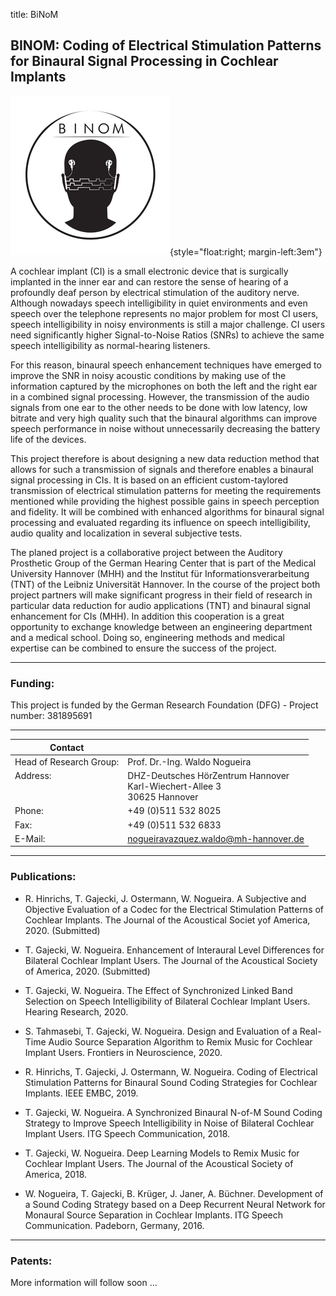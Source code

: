 title: BiNoM

## BINOM: Coding of Electrical Stimulation Patterns for Binaural Signal Processing in Cochlear Implants


![Abstract logo of a head with two CIs on each side and symbolic digital signals exchanged between each side](binomlogo_1.png){style="float:right; margin-left:3em"}


A cochlear implant (CI) is a small electronic device that is surgically implanted in the inner ear and can restore the sense of hearing of a profoundly deaf person by electrical stimulation of the auditory nerve. Although nowadays speech intelligibility in quiet environments and even speech over the telephone represents no major problem for most CI users, speech intelligibility in noisy environments is still a major challenge. CI users need significantly higher Signal-to-Noise Ratios (SNRs) to achieve the same speech intelligibility as normal-hearing listeners.

For this reason, binaural speech enhancement techniques have emerged to improve the SNR in noisy acoustic conditions by making use of the information captured by the microphones on both the left and the right ear in a combined signal processing. However, the transmission of the audio signals from one ear to the other needs to be done with low latency, low bitrate and very high quality such that the binaural algorithms can improve speech performance in noise without unnecessarily decreasing the battery life of the devices.

This project therefore is about designing a new data reduction method that allows for such a transmission of signals and therefore enables a binaural signal processing in CIs. It is based on an efficient custom-taylored transmission of electrical stimulation patterns for meeting the requirements mentioned while providing the highest possible gains in speech perception and fidelity. It will be combined with enhanced algorithms for binaural signal processing and evaluated regarding its influence on speech intelligibility, audio quality and localization in several subjective tests.

The planed project is a collaborative project between the Auditory Prosthetic Group of the German Hearing Center that is part of the Medical University Hannover (MHH) and the Institut für Informationsverarbeitung (TNT) of the Leibniz Universität Hannover. In the course of the project both project partners will make significant progress in their field of research in particular data reduction for audio applications (TNT) and binaural signal enhancement for CIs (MHH). In addition this cooperation is a great opportunity to exchange knowledge between an engineering department and a medical school. Doing so, engineering methods and medical expertise can be combined to ensure the success of the project.

---

### Funding:
This project is funded by the German Research Foundation (DFG) - Project number: 381895691

---

| Contact                 |                            |
| ------------------------|--------------------------- |
| Head of Research Group:<br>  |Prof. Dr.-Ing. Waldo Nogueira|
| Address: <br><br><br>   | DHZ-Deutsches HörZentrum Hannover<br> Karl-Wiechert-Allee 3 <br> 30625 Hannover |
| Phone:                  | +49 (0)511 532 8025 |
| Fax:                    | +49 (0)511 532 6833 |
| E-Mail:                 |<nogueiravazquez.waldo@mh-hannover.de>|

---
    
### Publications:

- R. Hinrichs, T. Gajecki, J. Ostermann, W. Nogueira. A Subjective and Objective Evaluation of a Codec for the Electrical Stimulation Patterns of Cochlear Implants. The Journal of the Acoustical Societ yof America, 2020. (Submitted)

- T. Gajecki, W. Nogueira. Enhancement of Interaural Level Differences for Bilateral Cochlear Implant Users. The Journal of the Acoustical Society of America, 2020. (Submitted)

- T. Gajecki, W. Nogueira. The Effect of Synchronized Linked Band Selection on Speech Intelligibility of Bilateral Cochlear Implant Users. Hearing Research, 2020.

- S. Tahmasebi, T. Gajecki, W. Nogueira. Design and Evaluation of a Real-Time Audio Source Separation Algorithm to Remix Music for Cochlear Implant Users. Frontiers in Neuroscience, 2020.

- R. Hinrichs, T. Gajecki, J. Ostermann, W. Nogueira. Coding of Electrical Stimulation Patterns for Binaural Sound Coding Strategies for Cochlear Implants. IEEE EMBC, 2019.

- T. Gajecki, W. Nogueira. A Synchronized Binaural N-of-M Sound Coding Strategy to Improve Speech Intelligibility in Noise of Bilateral Cochlear Implant Users. ITG Speech Communication, 2018.

- T. Gajecki, W. Nogueira. Deep Learning Models to Remix Music for Cochlear Implant Users. The Journal of the Acoustical Society of America, 2018.

- W. Nogueira, T. Gajecki, B. Krüger, J. Janer, A. Büchner. Development of a Sound Coding Strategy based on a Deep Recurrent Neural Network for Monaural Source Separation in Cochlear Implants. ITG Speech Communication. Padeborn, Germany, 2016.
 

---

### Patents: 
More information will follow soon ...

    
    
